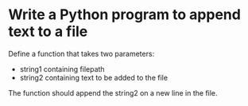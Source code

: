 # Write a Python program to append text to a file
Define a function that takes two parameters:
* string1 containing filepath
* string2 containing text to be added to the file 


The function should append the string2 on a new line in the file.
